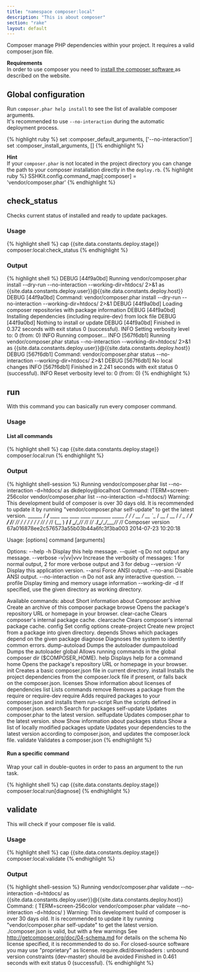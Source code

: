 ```yaml
---
title: "namespace composer:local"
description: "This is about composer"
section: "rake"
layout: default
---
```

Composer manage PHP dependencies within your project. It requires a valid composer.json file.

**Requirements** <br/>
In order to use composer you need to
[install the composer software ](https://getcomposer.org/doc/00-intro.md#installation-linux-unix-osx) as described on the website.

## Global configuration

Run `composer.phar help install` to see the list of available composer arguments.<br/>
It's recommended to use `--no-interaction` during the automatic deployment process.

{% highlight ruby %}
set :composer_default_arguments, ['--no-interaction']
set :composer_install_arguments, []
{% endhighlight %}


**Hint**<br/>
If your `composer.phar` is not located in the project directory you can change the path to your composer installation directly
in the `deploy.rb`.
{% highlight ruby %}
SSHKit.config.command_map[:composer] = 'vendor/composer.phar'
{% endhighlight %}



## check\_status

Checks current status of installed and ready to update packages.

### Usage

{% highlight shell %}
cap {{site.data.constants.deploy.stage}} composer:local:check_status
{% endhighlight %}

### Output

{% highlight shell %}
DEBUG [44f9a0bd] Running vendor/composer.phar install --dry-run --no-interaction --working-dir=htdocs/ 2>&1 as {{site.data.constants.deploy.user}}@{{site.data.constants.deploy.host}}
DEBUG [44f9a0bd] Command: vendor/composer.phar install --dry-run --no-interaction --working-dir=htdocs/ 2>&1
DEBUG [44f9a0bd]     Loading composer repositories with package information
DEBUG [44f9a0bd]     Installing dependencies (including require-dev) from lock file
DEBUG [44f9a0bd]     Nothing to install or update
DEBUG [44f9a0bd] Finished in 0.372 seconds with exit status 0 (successful).
INFO Setting verbosity level to: 0 (from: 0)
INFO Running composer...
INFO [567f6db1] Running vendor/composer.phar status --no-interaction --working-dir=htdocs/ 2>&1 as {{site.data.constants.deploy.user}}@{{site.data.constants.deploy.host}}
DEBUG [567f6db1] Command: vendor/composer.phar status --no-interaction --working-dir=htdocs/ 2>&1
DEBUG [567f6db1]     No local changes
INFO [567f6db1] Finished in 2.241 seconds with exit status 0 (successful).
INFO Reset verbosity level to: 0 (from: 0)
{% endhighlight %}

## run

With this command you can basically run every composer command.

### Usage

#### List all commands

{% highlight shell %}
cap {{site.data.constants.deploy.stage}} composer:local:run
{% endhighlight %}

### Output

{% highlight shell-session %}
Running vendor/composer.phar list --no-interaction -d=htdocs/ as dkdeploy@localhost
Command: (TERM=screen-256color vendor/composer.phar list --no-interaction -d=htdocs/)
Warning: This development build of composer is over 30 days old. It is recommended to
update it by running "vendor/composer.phar self-update" to get the latest version.
    ______
   / ____/___  ____ ___  ____  ____  ________  _____
  / /   / __ \/ __ `__ \/ __ \/ __ \/ ___/ _ \/ ___/
 / /___/ /_/ / / / / / / /_/ / /_/ (__  )  __/ /
 \____/\____/_/ /_/ /_/ .___/\____/____/\___/_/
                     /_/
 Composer version 67a016878ee2c576573a55b03b44a6fc3f3ba003 2014-07-23 10:20:18

 Usage:
   [options] command [arguments]

Options:
  --help           -h Display this help message.
  --quiet          -q Do not output any message.
  --verbose        -v|vv|vvv Increase the verbosity of messages: 1 for normal output,
                    2 for more verbose output and 3 for debug
  --version        -V Display this application version.
  --ansi              Force ANSI output.
  --no-ansi           Disable ANSI output.
  --no-interaction -n Do not ask any interactive question.
  --profile           Display timing and memory usage information
  --working-dir    -d If specified, use the given directory as working directory.

Available commands:
  about            Short information about Composer
  archive          Create an archive of this composer package
  browse           Opens the package's repository URL or homepage in your browser.
  clear-cache      Clears composer's internal package cache.
  clearcache       Clears composer's internal package cache.
  config           Set config options
  create-project   Create new project from a package into given directory.
  depends          Shows which packages depend on the given package
  diagnose         Diagnoses the system to identify common errors.
  dump-autoload    Dumps the autoloader
  dumpautoload     Dumps the autoloader
  global           Allows running commands in the global composer dir ($COMPOSER_HOME).
  help             Displays help for a command
  home             Opens the package's repository URL or homepage in your browser.
  init             Creates a basic composer.json file in current directory.
  install          Installs the project dependencies from the composer.lock file
                   if present, or falls back on the composer.json.
  licenses         Show information about licenses of dependencies
  list             Lists commands
  remove           Removes a package from the require or require-dev
  require          Adds required packages to your composer.json and installs them
  run-script       Run the scripts defined in composer.json.
  search           Search for packages
  self-update      Updates composer.phar to the latest version.
  selfupdate       Updates composer.phar to the latest version.
  show             Show information about packages
  status           Show a list of locally modified packages
  update           Updates your dependencies to the latest version according
                   to composer.json, and updates the composer.lock file.
  validate         Validates a composer.json
{% endhighlight %}

#### Run a specific command

Wrap your call in double-quotes in order to pass an argument to the run task.

{% highlight shell %}
cap {{site.data.constants.deploy.stage}} composer:local:run[diagnose]
{% endhighlight %}

## validate

This will check if your composer file is valid.

### Usage

{% highlight shell %}
cap {{site.data.constants.deploy.stage}} composer:local:validate
{% endhighlight %}

### Output

{% highlight shell-session %}
Running vendor/composer.phar validate --no-interaction -d=htdocs/ as {{site.data.constants.deploy.user}}@{{site.data.constants.deploy.host}}
Command: ( TERM=screen-256color vendor/composer.phar validate --no-interaction -d=htdocs/ )
Warning: This development build of composer is over 30 days old. It is recommended to update
it by running "vendor/composer.phar self-update" to get the latest version.
./composer.json is valid, but with a few warnings
See http://getcomposer.org/doc/04-schema.md for details on the schema
No license specified, it is recommended to do so. For closed-source software you may use
"proprietary" as license.
require.dkd/downloaders : unbound version constraints (dev-master) should be avoided
Finished in 0.461 seconds with exit status 0 (successful).
{% endhighlight %}
